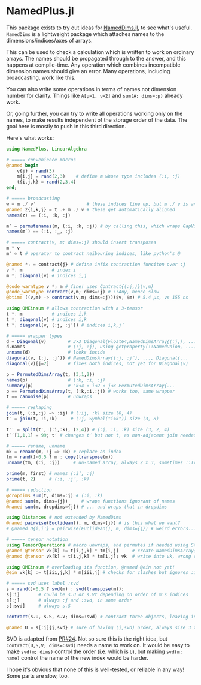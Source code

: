 # NamedPlus.jl

This package exists to try out ideas for [NamedDims.jl](https://github.com/invenia/NamedDims.jl),
to see what's useful. `NamedDims` is a lightweight package which attaches names to the 
dimensions/indices/axes of arrays. 

This can be used to check a calculation which is written to work on ordinary arrays.
The names should be propagated through to the answer, and this happens at compile-time.
Any operation which combines incompatible dimension names should give an error.
Many operations, including broadcasting, work like this.

You can also write some operations in terms of names not dimension number
for clarity. Things like `A[μ=1, ν=2]` and `sum(A; dims=:μ)` already work.

Or, going further, you can try to write all operations working only on the names, 
to make results independent of the storage order of the data.
The goal here is mostly to push in this third direction. 

Here's what works: 

```julia
using NamedPlus, LinearAlgebra

# ===== convenience macros
@named begin
    v{j} = rand(3)
    m{i,j} = rand(2,3)    # define m whose type includes (:i, :j)
    t{i,j,k} = rand(2,3,4)
end;

# ===== broadcasting
w = m ./ v'                   # these indices line up, but m ./ v is an error
@named z{i,k,j} = t .+ m ./ v # these get automatically aligned
names(z) == (:i, :k, :j)

m′ = permutenames(m, (:i, :k, :j)) # by calling this, which wraps GapView{T,3,(1,0,2),(1,3),...
names(m′) == (:i, :_, :j)

# ===== contract(v, m; dims=:j) should insert transposes
m * v
m' ⊙ t # operator to contract neibouring indices, like python's @

@named *ⱼ = contract{j} # define infix contraction funciton over :j
v *ⱼ m           # index i
m *ⱼ diagonal(v) # indices i,j

@code_warntype v *ⱼ m # fine! uses Contract{(:j,)}(v,m)
@code_warntype contract(v,m; dims=:j) # ::Any, hence slow
@btime ((v,m) -> contract(v,m; dims=:j))($v, $m) # 5.4 μs, vs 155 ns

using OMEinsum # allows contraction with a 3-tensor
t *ⱼ m           # indices i,k
t *ⱼ diagonal(v) # indices i,k
t *ⱼ diagonal(v, (:j, :j′)) # indices i,k,j′

# ===== wrapper types
d = Diagonal(v)        # 3×3 Diagonal{Float64,NamedDimsArray{(:j,), ...
d.names                # (:j, :j), using getproperty(::NamedUnion, ...)
unname(d)              # looks inside
diagonal(v, (:j, :j′)) # NamedDimsArray{(:j, :j′), ..., Diagonal{...
diagonal(v)[j=2]       # fixes both indices, not yet for Diagonal(v)

p = PermutedDimsArray(t, (3,1,2))
names(p)               # (:k, :i, :j)
summary(p)             # "k≤4 × i≤2 × j≤3 PermutedDimsArray{...
p == PermutedDimsArray(t, (:k,:i,:j)) # works too, same wrapper
t == canonise(p)       # unwraps

# ===== reshaping
join(t, (:i,:j) => :ij) # (:ij, :k) size (6, 4)
t′ = join(t, :i,:k)     # (:j, Symbol("i⊗k")) size (3, 8)

t′′ = split(t′, (:i,:k), (2,4)) # (:j, :i, :k) size (3, 2, 4)
t′′[1,1,1] = 99; t′ # changes t′ but not t, as non-adjacent join needed permutedims

# ===== rename, unname
mk = rename(m, :j => :k) # replace an index
tm = rand()<0.5 ? m : copy(transpose(m))
unname(tm, (:i, :j))     # un-named array, always 2 x 3, sometimes ::Transpose

prime(m, first) # names (:i′, :j)
prime(t, 2)     # (:i, :j′, :k)

# ===== reduction
@dropdims sum(t, dims=:j) # (:i, :k)
@named sum(m, dims={j})     # wraps functions ignorant of names
@named sum(m, dropdims={j}) # ... and wraps that in dropdims

using Distances # not extended by NamedDims
@named pairwise(Euclidean(), m, dims={j}) # is this what we want?
# @named D{i,i′} = pairwise(Euclidean(), m, dims={j}) # weird errors...

# ===== tensor notation
using TensorOperations # macro unwraps, and permutes if needed using Strided 
@named @tensor vk[k] := t[i,j,k] * tm[i,j]     # create NamedDimsArray{(:k,)
@named @tensor vk[k] = t[i,j,k] * tm[i,j]; vk  # write into vk, wrong return type :(

using OMEinsum # overloading its function, @named @ein not yet! 
@ein vk[k] := t[iii,j,k] * m[iii,j] # checks for clashes but ignores :iii

# ===== svd uses label :svd
s = rand()<0.5 ? svd(m) : svd(transpose(m));
s[:i]       # could be s.U or s.Vt depending on order of m's indices
s[:j]       # always :j and :svd, in some order
s[:svd]     # always s.S

contract(s.U, s.S, s.V; dims=:svd) # contract three objects, leaving indices i & j ## BROKEN

@named U = s[:j]{j,svd} # sure of having (j,svd) order, always size 3 x 2, sometimes ::Transpose
```

SVD is adapted from [PR#24](https://github.com/invenia/NamedDims.jl/pull/24). 
Not so sure this is the right idea, but `contract(U,S,V; dims=:svd)` needs a name to work on.
It would be easy to make `svd(m; dims)` control the order (i.e. which is `U`), 
but making `svd(m; name)` control the name of the new index would be harder. 

I hope it's obvious that none of this is well-tested, or reliable in any way! 
Some parts are slow, too.
